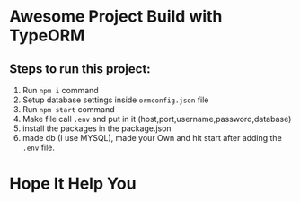 # Awesome Project Build with TypeORM

## Steps to run this project:

1. Run `npm i` command
2. Setup database settings inside `ormconfig.json` file
3. Run `npm start` command
4. Make file call `.env` and put in it (host,port,username,password,database)
5. install the packages in the package.json
6. made db (I use MYSQL), made your Own and hit start after adding the `.env` file.

# Hope It Help You
